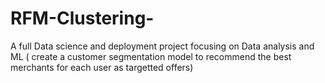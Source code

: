 # RFM-Clustering-
A full Data science and deployment project focusing on Data analysis and ML ( create a customer segmentation model to recommend the best merchants for each user as targetted offers)
